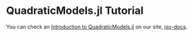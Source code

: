 # QuadraticModels.jl Tutorial

You can check an [Introduction to QuadraticModels.jl](https://jso-docs.github.io/introduction-to-quadraticmodels/) on our site, [jso-docs](https://jso-docs.github.io).
